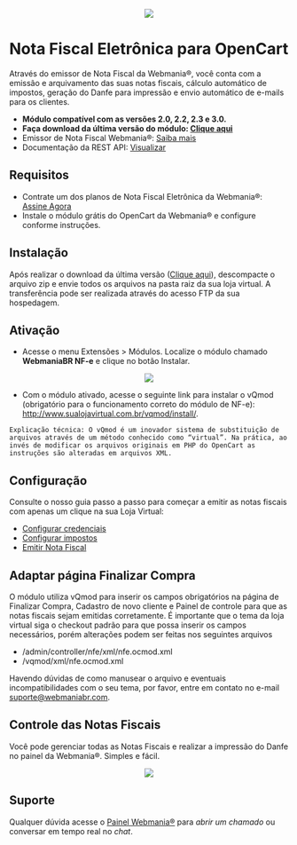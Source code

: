 <p align="center">
  <img src="https://wmbr.s3.amazonaws.com/img/logo_webmaniabr_github2.png">
</p>

# Nota Fiscal Eletrônica para OpenCart

Através do emissor de Nota Fiscal da Webmania®, você conta com a emissão e arquivamento das suas notas fiscais, cálculo automático de impostos, geração do Danfe para impressão e envio automático de e-mails para os clientes.

- **Módulo compatível com as versões 2.0, 2.2, 2.3 e 3.0.**
- **Faça download da última versão do módulo: [Clique aqui](https://github.com/webmaniabr/NFeOpenCart/releases)**
- Emissor de Nota Fiscal Webmania®: [Saiba mais](https://webmaniabr.com/smartsales/nota-fiscal-eletronica/)
- Documentação da REST API: [Visualizar](https://webmaniabr.com/docs/rest-api-nfe/)

## Requisitos

- Contrate um dos planos de Nota Fiscal Eletrônica da Webmania®: [Assine Agora](https://webmaniabr.com/smartsales/nota-fiscal-eletronica/)
- Instale o módulo grátis do OpenCart da Webmania® e configure conforme instruções.

## Instalação

Após realizar o download da última versão ([Clique aqui](https://github.com/webmaniabr/NFeOpenCart/releases)), descompacte o arquivo zip e envie todos os arquivos na pasta raiz da sua loja virtual. A transferência pode ser realizada através do acesso FTP da sua hospedagem.

## Ativação

- Acesse o menu Extensões > Módulos. Localize o módulo chamado **WebmaniaBR NF-e** e clique no botão Instalar.

<p align="center">
<img src="https://webmaniabr.com/painel/wp-content/uploads/sites/2/2016/06/1467039339.png">
</p>

- Com o módulo ativado, acesse o seguinte link para instalar o vQmod (obrigatório para o funcionamento correto do módulo de NF-e): http://www.sualojavirtual.com.br/vqmod/install/.

```
Explicação técnica: O vQmod é um inovador sistema de substituição de arquivos através de um método conhecido como “virtual”. Na prática, ao invés de modificar os arquivos originais em PHP do OpenCart as instruções são alteradas em arquivos XML.
```

## Configuração

Consulte o nosso guia passo a passo para começar a emitir as notas fiscais com apenas um clique na sua Loja Virtual:

- [Configurar credenciais](https://ajuda.webmaniabr.com/hc/pt-br/articles/360013113812-Configurar-credenciais-no-OpenCart)
- [Configurar impostos](https://ajuda.webmaniabr.com/hc/pt-br/articles/360013122032-Configurar-impostos-no-OpenCart)
- [Emitir Nota Fiscal](https://ajuda.webmaniabr.com/hc/pt-br/articles/360013352631-Emiss%C3%A3o-de-NF-e-no-OpenCart)

## Adaptar página Finalizar Compra

O módulo utiliza vQmod para inserir os campos obrigatórios na página de Finalizar Compra, Cadastro de novo cliente e Painel de controle para que as notas fiscais sejam emitidas corretamente. É importante que o tema da loja virtual siga o checkout padrão para que possa inserir os campos necessários, porém alterações podem ser feitas nos seguintes arquivos

- /admin/controller/nfe/xml/nfe.ocmod.xml
- /vqmod/xml/nfe.ocmod.xml

Havendo dúvidas de como manusear o arquivo e eventuais incompatibilidades com o seu tema, por favor, entre em contato no e-mail suporte@webmaniabr.com.

## Controle das Notas Fiscais

Você pode gerenciar todas as Notas Fiscais e realizar a impressão do Danfe no painel da Webmania®. Simples e fácil.

<p align="center">
<img src="https://wmbr.s3.amazonaws.com/img/dashboard_webmaniabr_01.jpg">
</p>

## Suporte

Qualquer dúvida acesse o [Painel Webmania®](https://webmaniabr.com/painel/) para *abrir um chamado* ou conversar em tempo real no *chat*.
